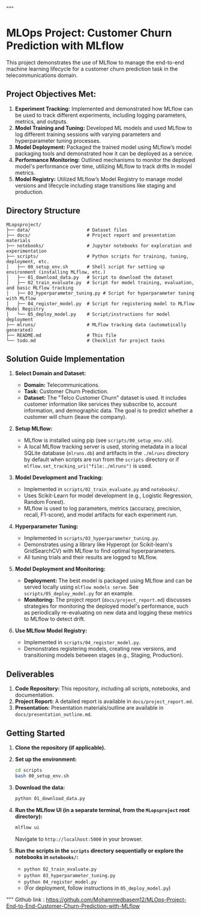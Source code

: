 """
# MLOps Project: Customer Churn Prediction with MLflow

This project demonstrates the use of MLflow to manage the end-to-end machine learning lifecycle for a customer churn prediction task in the telecommunications domain.

## Project Objectives Met:

1.  **Experiment Tracking:** Implemented and demonstrated how MLflow can be used to track different experiments, including logging parameters, metrics, and outputs.
2.  **Model Training and Tuning:** Developed ML models and used MLflow to log different training sessions with varying parameters and hyperparameter tuning processes.
3.  **Model Deployment:** Packaged the trained model using MLflow’s model packaging tools and demonstrated how it can be deployed as a service.
4.  **Performance Monitoring:** Outlined mechanisms to monitor the deployed model's performance over time, utilizing MLflow to track drifts in model metrics.
5.  **Model Registry:** Utilized MLflow’s Model Registry to manage model versions and lifecycle including stage transitions like staging and production.

## Directory Structure

```
MLopsproject/
├── data/                     # Dataset files
├── docs/                     # Project report and presentation materials
├── notebooks/                # Jupyter notebooks for exploration and experimentation
├── scripts/                  # Python scripts for training, tuning, deployment, etc.
│   ├── 00_setup_env.sh       # Shell script for setting up environment (installing MLflow, etc.)
│   ├── 01_download_data.py   # Script to download the dataset
│   ├── 02_train_evaluate.py  # Script for model training, evaluation, and basic MLflow tracking
│   ├── 03_hyperparameter_tuning.py # Script for hyperparameter tuning with MLflow
│   ├── 04_register_model.py  # Script for registering model to MLflow Model Registry
│   └── 05_deploy_model.py    # Script/instructions for model deployment
├── mlruns/                   # MLflow tracking data (automatically generated)
├── README.md                 # This file
└── todo.md                   # Checklist for project tasks
```

## Solution Guide Implementation

1.  **Select Domain and Dataset:** 
    *   **Domain:** Telecommunications.
    *   **Task:** Customer Churn Prediction.
    *   **Dataset:** The "Telco Customer Churn" dataset is used. It includes customer information like services they subscribe to, account information, and demographic data. The goal is to predict whether a customer will churn (leave the company).

2.  **Setup MLflow:**
    *   MLflow is installed using pip (see `scripts/00_setup_env.sh`).
    *   A local MLflow tracking server is used, storing metadata in a local SQLite database (`mlruns.db`) and artifacts in the `./mlruns` directory by default when scripts are run from the `scripts` directory or if `mlflow.set_tracking_uri("file:./mlruns")` is used.

3.  **Model Development and Tracking:** 
    *   Implemented in `scripts/02_train_evaluate.py` and `notebooks/`.
    *   Uses Scikit-Learn for model development (e.g., Logistic Regression, Random Forest).
    *   MLflow is used to log parameters, metrics (accuracy, precision, recall, F1-score), and model artifacts for each experiment run.

4.  **Hyperparameter Tuning:**
    *   Implemented in `scripts/03_hyperparameter_tuning.py`.
    *   Demonstrates using a library like Hyperopt (or Scikit-learn's GridSearchCV) with MLflow to find optimal hyperparameters.
    *   All tuning trials and their results are logged to MLflow.

5.  **Model Deployment and Monitoring:**
    *   **Deployment:** The best model is packaged using MLflow and can be served locally using `mlflow models serve`. See `scripts/05_deploy_model.py` for an example.
    *   **Monitoring:** The project report (`docs/project_report.md`) discusses strategies for monitoring the deployed model's performance, such as periodically re-evaluating on new data and logging these metrics to MLflow to detect drift.

6.  **Use MLflow Model Registry:**
    *   Implemented in `scripts/04_register_model.py`.
    *   Demonstrates registering models, creating new versions, and transitioning models between stages (e.g., Staging, Production).

## Deliverables

1.  **Code Repository:** This repository, including all scripts, notebooks, and documentation.
2.  **Project Report:** A detailed report is available in `docs/project_report.md`.
3.  **Presentation:** Presentation materials/outline are available in `docs/presentation_outline.md`.

## Getting Started

1.  **Clone the repository (if applicable).**
2.  **Set up the environment:** 
    ```bash
    cd scripts
    bash 00_setup_env.sh 
    ```
3.  **Download the data:**
    ```bash
    python 01_download_data.py
    ```
4.  **Run the MLflow UI (in a separate terminal, from the `MLopsproject` root directory):**
    ```bash
    mlflow ui
    ```
    Navigate to `http://localhost:5000` in your browser.

5.  **Run the scripts in the `scripts` directory sequentially or explore the notebooks in `notebooks/`:**
    *   `python 02_train_evaluate.py`
    *   `python 03_hyperparameter_tuning.py`
    *   `python 04_register_model.py`
    *   (For deployment, follow instructions in `05_deploy_model.py`)

"""
Github link : https://github.com/Mohammedbasem12/MLOps-Project-End-to-End-Customer-Churn-Prediction-with-MLflow
